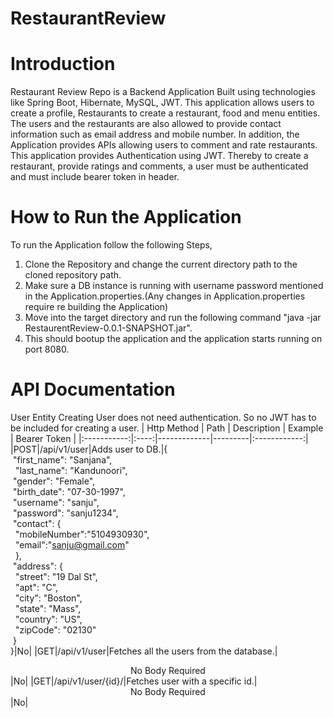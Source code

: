 # RestaurantReview

# Introduction
Restaurant Review Repo is a Backend Application Built using technologies like Spring Boot, Hibernate, MySQL, JWT. This application allows users to create a profile, Restaurants to create a restaurant, food and menu entities. The users and the restaurants are also allowed to provide contact information such as email address and mobile number. In addition, the Application provides APIs allowing users to comment and rate restaurants. This application provides Authentication using JWT. Thereby to create a restaurant, provide ratings and comments, a user must be authenticated and must include bearer token in header.

# How to Run the Application
To run the Application follow the following Steps,
1. Clone the Repository and change the current directory path to the cloned repository path.
2. Make sure a DB instance is running with username password mentioned in the Application.properties.(Any changes in Application.properties require re building the Application)
3. Move into the target directory and run the following command "java -jar RestaurentReview-0.0.1-SNAPSHOT.jar".
4. This should bootup the application and the application starts running on port 8080.

# API Documentation
User Entity
Creating User does not need authentication. So no JWT has to be included for creating a user.
| Http Method | Path | Description | Example | Bearer Token |
|:-----------:|:----:|-------------|---------|:------------:|
|POST|/api/v1/user|Adds user to DB.|{<br/> &nbsp;"first_name": "Sanjana",<br/>&nbsp; "last_name": "Kandunoori",<br/>&nbsp;"gender": "Female",<br/>&nbsp;"birth_date": "07-30-1997",<br/>&nbsp;"username": "sanju",<br/>&nbsp;"password": "sanju1234",<br/>&nbsp;"contact": {<br/>&nbsp;&nbsp;"mobileNumber":"5104930930",<br/>&nbsp;&nbsp;"email":"sanju@gmail.com"<br/>&nbsp;&nbsp;},<br/>&nbsp;"address": {<br/>&nbsp;&nbsp;"street": "19 Dal St",<br/>&nbsp;&nbsp;"apt": "C",<br/>&nbsp;&nbsp;"city": "Boston",<br/>&nbsp;&nbsp;"state": "Mass",<br/>&nbsp;&nbsp;"country": "US",<br/>&nbsp;&nbsp;"zipCode": "02130"<br/>&nbsp;}<br/>}|No|
|GET|/api/v1/user|Fetches all the users from the database.|<div align="center">No Body Required</div>|No|
|GET|/api/v1/user/{id}/|Fetches user with a specific id.|<div align="center">No Body Required</div>|No|


